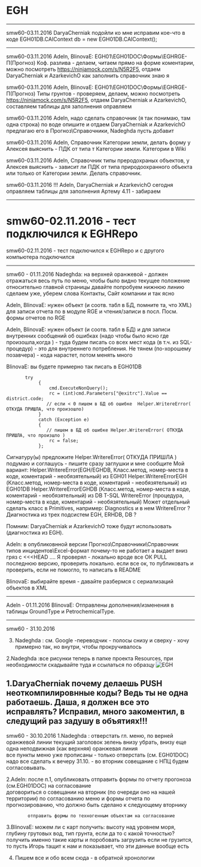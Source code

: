 ﻿# EGH
----------------------------------------------------------------------------------------------

 smw60-03.11.2016  DaryaCherniak подойли ко мне исправим кое-что в коде EGH01DB.CAIContext db = new EGH01DB.CAIContext();


----------------------------------------------------------------------------------------------------
smw60-03.11.2016 Adeln, BlinovaE:  EGH01\EGH01DOC\Формы\EGHRGE-П(Прогноз) Коф. разлива - делаем, читаем 
прямо на форме коментарии, можно посмотреть https://ninjamock.com/s/N5R2F5, отдаем DaryaCherniak и AzarkevichO
как заполнить справочник знаю я


smw60-03.11.2016 Adeln, BlinovaE:  EGH01\EGH01DOC\Формы\EGHRGE-П(Прогноз) Типы грунтов - проверяем, делаем, можно посмотреть https://ninjamock.com/s/N5R2F5, отдаем DaryaCherniak и AzarkevichO, составляем таблицы для заполнения 
оправляем


smw60-03.11.2016 Adeln, надо сделать справочник (я так понимаю, там одна строка) по воде опишите и отдаем DaryaCherniak и AzarkevichO предлагаю его в Прогноз\Справочники,    Nadeghda пусть добавит 

smw60-03.11.2016 Adeln, Справочник Категории земли, делать форму  у Алексея выяснить -  ПДК  от типа т Категории земли. Категории в Wiki 

smw60-03.11.2016 Adeln, Справочник типы преродохраных объектов, у Алексея выяснить - зависит ли ПДК  от типа природоохранного объекта или только от Категории земли. Делать справочник. 


smw60-03.11.2016 !!! Adeln, DaryaCherniak и AzarkevichO сегодня оправляем таблицы для заполнения Артему
 4.11 - забираем

---------------------------------------------------------------------------------------------------

smw60-02.11.2016 - тест подключилcя к EGHRepo 
=======
smw60-02.11.2016 - тест подключилcя к EGHRepo и с другого компьютера подключился 

-----------------------------------------------------------------------------------------------
smw60 - 01.11.2016
Nadeghda: на верхней оранжевой - должен отражаться весь путь по меню, чтобы было видно текущее положение относительно
главной страницы 
давайте попробуем  нижнюю линию  сделаем уже, уберем слова Контакты, Сайт компании и так ясно 

Adeln, BlinovaE: нужен объект (и соотв. табл в БД, помните та, что XML) для записи отчета по в модуле RGE и чтения/записи в посл.
Посм. формы отчетов по RGE

Adeln, BlinovaE: нужен объект (и соотв. табл в БД) и для записи внутренних сообщений об ошибках (надо чтобы было ясно где произошла,когда ) - туда будем писать 
со всех мест кода (в т.ч. из SQL-процедур) - это для внутреннего потребления. Не тянем (по-хорошему позавчера) -  кода нарастет, потом менять много     
               
BlinovaE: вы будете примерно так писать в EGH01DB 

           try
                {
                    cmd.ExecuteNonQuery();
                    rc = (int)cmd.Parameters["@exitrc"].Value == district.code;
                   // если < 0 пишем в БД об ошибке  Helper.WritereError( ОТКУДА ПРИШЛА, что произошло) 
                }
                catch (Exception e)
                {
                   // пишем в БД об ошибке Helper.WritereError( ОТКУДА ПРИШЛА, что произшло )
                    rc = false;
                };

  Сигнатуру(ы) предложите Helper.WritereError( ОТКУДА ПРИШЛА )  подумаю и соглашусь - пишите сразу заглушки и мне сообщите
  Мой вариант: Helper.WritereError(EGH/EGHDB,  Класс.метод, номер-места в коде, коментарий - необязятельный)
        из EGH01         Helper.WritereErrorEGH (Класс.метод, номер-места в коде, коментарий - необязятельный)
        из EGH01DB       Helper.WritereErrorEGHDB (Класс.метод, номер-места в коде, коментарий - необязятельный)
        из DB T-SQL      WritereError (процедура, номер-места в коде, коментарий - необязятельный)
   Может отдельный сделать класс в Primitives,  например:  Diagnostics и в нем WritereError ?
    Диагностика из трех подсистем EGH, ERHDB, DB ?

   Помним: DaryaCherniak и AzarkevichO тоже будут использовать (диагностика из EGH).


Adeln: в опубликовнной версии Прогноз\Справочники\Справочник типов инцидентов\Excel-формат почему-то не работает
а выдает вниз гряз c  <<<HEAD  .... Я проверял - локально вроде все ОК
PULL последнюю версию, проверить локально. если все ок, то публиковать и проверить, 
если не помогло, то написать в README  

BlinovaE: выбирайте время - давайте разбермся с сериализаций объектов в XML

-----------------------------------------------------------------------------------
Adeln - 01.11.2016
BlinovaE: Отправлены дополнения/изменения в таблицы GroundType и PetrochemicalType.

---------------------------------------------------------------------------------------------------------------------------
smw60 - 31.10.2016

3. Nadeghda : см.  Google -переводчик - полосы снизу и сверху - хочу примерно так, но внутри, чтобы прокручивалось

2.Nadeghda  :все рисунки теперь в папке проекта Resources, при необходимости скадывайте туда  и ссылаться 
по образцу 
 <img src="~/Resources/Layout_Mobile_Whiteframe1.png" alt="EGH" />


1.DaryaCherniak почему делаешь PUSH неоткомпилировнные  коды? 
 Ведь ты не одна работаешь.
 Даша, я должен  все это исправлять?
 Исправил,  много закоментил, в следущий раз задушу в объятиях!!!
----------------------------------------------------------------------------------------------------------------------------  

smw60 - 30.10.2016
1.Nadeghda  : отверстать гл. меню, 
            по верней оранжевой линии текущий заголовок 
            зелень внизу убрать,
            внизу  еще одна неподвижная (как верхняя) оранжевая линия      
            все пункты меню уже прописаны  - только отверстать (см. EGH01DOC)
            надо  все сделать к вечеру 31.10. - во вторник  совещание с НПЦ  будем согласовывать.

2.Adeln:    после п.1,  опубликовать 
            отправить формы по отчету прогоноза (см.EGH01DOC) на согласование  
            договориться о совещании на вторник (по очереди оно на нашей территории) по согласованию меню и формы 
            отчета по прогнозированию, что должно быть сделано к следующему вторнику
             
            отправить формы по техногенным объектам на согласование 
             

3.BlinovaE: можем ли с карт получить: высоту над уровнем моря,  глубину грутовых вод, тип грунта,
            если да то с какой точностью?  получить именно такие карты и поробовать загрузить
            если не грузится, то пусть Игорь тащит к нам и  показывает, что эти данные вообще есть


4. Пишем все и обо всем сюда -  в  обратной хронологии      
